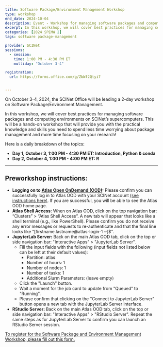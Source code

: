 ```yaml
---
title: Software Package/Environment Management Workshop
type: workshop
end_date: 2024-10-04
description: Event - Workshop for managing software packages and computing environments
excerpt: In this workshop, we will cover best practices for managing software packages and computing environments on SCINet’s supercomputers. This will be a hands-on workshop that will provide you with the practical knowledge and skills you need to spend less time worrying about package management and more time focusing on your research!
categories: [2024 SPEMW 2] 
tags: software package-management

provider: SCINet
sessions: 
  - session:
    time: 1:00 PM - 4:30 PM ET
    multiday: "October 3-4"

registration: 
  url: https://forms.office.com/g/ZbWf2Qtyi7


---
```


On October 3-4, 2024, the SCINet Office will be leading a 2-day workshop on Software Package/Environment Management.

In this workshop, we will cover best practices for managing software packages and computing environments on SCINet’s supercomputers. This will be a hands-on workshop that will provide you with the practical knowledge and skills you need to spend less time worrying about package management and more time focusing on your research!

Here is a daily breakdown of the topics:

*  **Day 1, October 3, 1:00 PM - 4:30 PM ET: Introduction, Python & conda**  
*  **Day 2, October 4, 1:00 PM - 4:00 PM ET: R**

-----


## Preworkshop instructions: 

* **Logging on to [Atlas Open OnDemand (OOD)](https://atlas-ood.hpc.msstate.edu/):** Please confirm you can successfully log in to Atlas OOD with your SCINet account [(see instructions here)](https://atlas-ood.hpc.msstate.edu/). If you are successful, you will be able to see the Atlas OOD home page.
* **Atlas Shell Access:** When on Atlas OOD, click on the top navigation bar: “Clusters” > “Atlas Shell Access”. A new tab will appear that looks like a shell terminal (e.g., like PowerShell). Please confirm you do not receive any error messages or requests to re-authenticate and that the final line looks like "[firstname.lastname@atlas-login-1 ~]$". 
* **JupyterLab Server:** Back on the main Atlas OOD tab, click on the top or side navigation bar: "Interactive Apps" > "JupyterLab Server".  
  * Fill the input fields with the following (input fields not listed below can be left at their default values):  
    * Partition: atlas
    * Number of hours: 1
    * Number of nodes: 1
    * Number of tasks: 1
    * Additional Slurm Parameters: (leave empty)
  * Click the "Launch" button. 
  * Wait a moment for the job card to update from "Queued" to "Running". 
  * Please confirm that clicking on the "Connect to JupyterLab Server" button opens a new tab with the JupyterLab Server interface. 
* **RStudio Server:** Back on the main Atlas OOD tab, click on the top or side navigation bar: "Interactive Apps" > "RStudio Server". Repeat the same steps as for JupyterLab Server to confirm you can launch an RStudio Server session. 


[To register for the Software Package and Environment Management Workshop, please fill out this form.](https://forms.office.com/g/ZbWf2Qtyi7)
